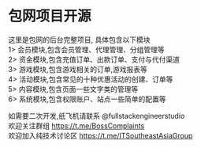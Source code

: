 # 包网项目开源
这里是包网的后台完整项目, 具体包含以下模块 <br />
1> 会员模块,包含会员管理、代理管理、分组管理等 <br />
2> 资金模块,包含充值订单、出款订单、支付与代付渠道 <br />
3> 游戏模块,包含游戏相关的订单,游戏报表等 <br />
4> 活动模块,包含常见的十种优惠活动的创建、订单等 <br />
5> 内容模块,包含页面一些文字类的管理等 <br />
6> 系统模块,包含权限账户、站点一些简单的配置等 <br />

如需要二次开发,纸飞机请联系 @fullstackengineerstudio <br />
欢迎关注群组 https://t.me/BossComplaints <br />
欢迎加入纯技术讨论区 https://t.me/ITSoutheastAsiaGroup <br />
